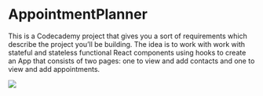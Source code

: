 # AppointmentPlanner

This is a Codecademy project that gives you a sort of requirements which describe the project you’ll be building. 
The idea is to work with work with stateful and stateless functional React components using hooks to create an App
that consists of two pages: one to view and add contacts and one to view and add appointments.

<img src="https://static-assets.codecademy.com/skillpaths/react-redux/appointments-components.png"/>
